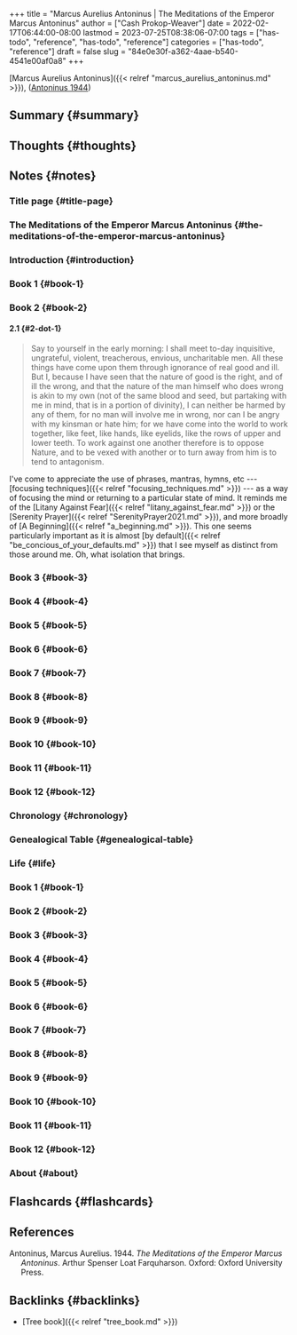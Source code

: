 +++
title = "Marcus Aurelius Antoninus | The Meditations of the Emperor Marcus Antoninus"
author = ["Cash Prokop-Weaver"]
date = 2022-02-17T06:44:00-08:00
lastmod = 2023-07-25T08:38:06-07:00
tags = ["has-todo", "reference", "has-todo", "reference"]
categories = ["has-todo", "reference"]
draft = false
slug = "84e0e30f-a362-4aae-b540-4541e00af0a8"
+++

[Marcus Aurelius Antoninus]({{< relref "marcus_aurelius_antoninus.md" >}}), (<a href="#citeproc_bib_item_1">Antoninus 1944</a>)


## Summary {#summary}


## Thoughts {#thoughts}


## Notes {#notes}


### Title page {#title-page}


### The Meditations of the Emperor Marcus Antoninus {#the-meditations-of-the-emperor-marcus-antoninus}


### Introduction {#introduction}


### Book 1 {#book-1}


### Book 2 {#book-2}


#### 2.1 {#2-dot-1}

> Say to yourself in the early morning: I shall meet to-day inquisitive, ungrateful, violent, treacherous, envious, uncharitable men. All these things have come upon them through ignorance of real good and ill. But I, because I have seen that the nature of good is the right, and of ill the wrong, and that the nature of the man himself who does wrong is akin to my own (not of the same blood and seed, but partaking with me in mind, that is in a portion of divinity), I can neither be harmed by any of them, for no man will involve me in wrong, nor can I be angry with my kinsman or hate him; for we have come into the world to work together, like feet, like hands, like eyelids, like the rows of upper and lower teeth. To work against one another therefore is to oppose Nature, and to be vexed with another or to turn away from him is to tend to antagonism.

I've come to appreciate the use of phrases, mantras, hymns, etc --- [focusing techniques]({{< relref "focusing_techniques.md" >}})  --- as a way of focusing the mind or returning to a particular state of mind. It reminds me of the [Litany Against Fear]({{< relref "litany_against_fear.md" >}}) or the [Serenity Prayer]({{< relref "SerenityPrayer2021.md" >}}), and more broadly of [A Beginning]({{< relref "a_beginning.md" >}}). This one seems particularly important as it is almost [by default]({{< relref "be_concious_of_your_defaults.md" >}}) that I see myself as distinct from those around me. Oh, what isolation that brings.


### Book 3 {#book-3}


### Book 4 {#book-4}


### Book 5 {#book-5}


### Book 6 {#book-6}


### Book 7 {#book-7}


### Book 8 {#book-8}


### Book 9 {#book-9}


### Book 10 {#book-10}


### Book 11 {#book-11}


### Book 12 {#book-12}


### Chronology {#chronology}


### Genealogical Table {#genealogical-table}


### Life {#life}


### Book 1 {#book-1}


### Book 2 {#book-2}


### Book 3 {#book-3}


### Book 4 {#book-4}


### Book 5 {#book-5}


### Book 6 {#book-6}


### Book 7 {#book-7}


### Book 8 {#book-8}


### Book 9 {#book-9}


### Book 10 {#book-10}


### Book 11 {#book-11}


### Book 12 {#book-12}


### About {#about}


## Flashcards {#flashcards}

## References

<style>.csl-entry{text-indent: -1.5em; margin-left: 1.5em;}</style><div class="csl-bib-body">
  <div class="csl-entry"><a id="citeproc_bib_item_1"></a>Antoninus, Marcus Aurelius. 1944. <i>The Meditations of the Emperor Marcus Antoninus</i>. Arthur Spenser Loat Farquharson. Oxford: Oxford University Press.</div>
</div>


## Backlinks {#backlinks}

-   [Tree book]({{< relref "tree_book.md" >}})
